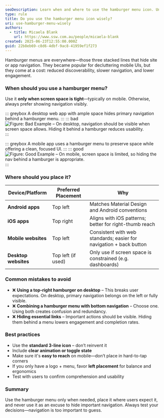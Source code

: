 ```yaml
---
seoDescription: Learn when and where to use the hamburger menu icon. Understand platform conventions, user expectations, and when it's best to avoid hiding navigation.
type: rule
title: Do you use the hamburger menu icon wisely?
uri: use-hamburger-menu-wisely
authors:
  - title: Micaela Blank
    url: https://www.ssw.com.au/people/micaela-blank
created: 2025-06-23T12:55:00.000Z
guid: 22b8eb69-c8d6-4dbf-9ac8-41959ef1f273
---
```


Hamburger menus are everywhere—those three stacked lines that hide site or app navigation. They became popular for decluttering mobile UIs, but they come at a cost: reduced discoverability, slower navigation, and lower engagement.


<!--endintro-->


### When should you use a hamburger menu?


Use it **only when screen space is tight**—typically on mobile. Otherwise, always prefer showing navigation visibly.


::: greybox
A desktop web app with ample space hides primary navigation behind a hamburger menu.
:::
::: bad
![Figure: Bad Example – On desktop, navigation should be visible when screen space allows. Hiding it behind a hamburger reduces usability.](https://github.com/user-attachments/assets/9304f9fa-fc5a-44c9-aaac-d00d7cc80b5a)
:::


::: greybox
A mobile app uses a hamburger menu to preserve space while offering a clean, focused UI.
:::
::: good
![Figure: Good Example – On mobile, screen space is limited, so hiding the nav behind a hamburger is appropriate.](https://github.com/user-attachments/assets/41a20f40-5011-4311-9e88-4f8a6bfed410)
:::


### Where should you place it?


| Device/Platform      | Preferred Placement | Why                                                                 |
|----------------------|---------------------|----------------------------------------------------------------------|
| **Android apps**     | Top left            | Matches Material Design and Android conventions                     |
| **iOS apps**         | Top right           | Aligns with iOS patterns; better for right-thumb reach              |
| **Mobile websites**  | Top left            | Consistent with web standards; easier for navigation + back button  |
| **Desktop websites** | Top left (if used)  | Only use if screen space is constrained (e.g. dashboards)           |


### Common mistakes to avoid


- ❌ **Using a top-right hamburger on desktop** – This breaks user expectations. On desktop, primary navigation belongs on the left or fully visible.
- ❌ **Combining a hamburger menu with bottom navigation** – Choose one. Using both creates confusion and redundancy.
- ❌ **Hiding essential links** – Important actions should be visible. Hiding them behind a menu lowers engagement and completion rates.


### Best practices


- Use the **standard 3-line icon** – don’t reinvent it
- Include **clear animation or toggle state**
- Make sure it's **easy to reach** on mobile—don’t place in hard-to-tap corners
- If you only have a logo + menu, favor **left placement** for balance and ergonomics
- Test with users to confirm comprehension and usability


### Summary


Use the hamburger menu only when needed, place it where users expect it, and never use it as an excuse to hide important navigation. Always test your decisions—navigation is too important to guess.
